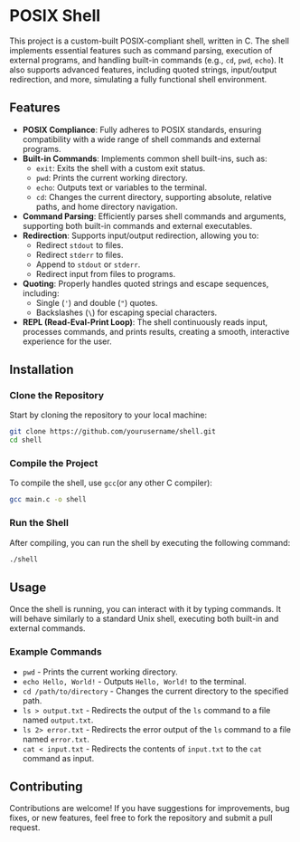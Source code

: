 # POSIX Shell

This project is a custom-built POSIX-compliant shell, written in C. The shell implements essential features such as command parsing, execution of external programs, and handling built-in commands (e.g., `cd`, `pwd`, `echo`). It also supports advanced features, including quoted strings, input/output redirection, and more, simulating a fully functional shell environment.

## Features

- **POSIX Compliance**: Fully adheres to POSIX standards, ensuring compatibility with a wide range of shell commands and external programs.
- **Built-in Commands**: Implements common shell built-ins, such as:
  - `exit`: Exits the shell with a custom exit status.
  - `pwd`: Prints the current working directory.
  - `echo`: Outputs text or variables to the terminal.
  - `cd`: Changes the current directory, supporting absolute, relative paths, and home directory navigation.
- **Command Parsing**: Efficiently parses shell commands and arguments, supporting both built-in commands and external executables.
- **Redirection**: Supports input/output redirection, allowing you to:
  - Redirect `stdout` to files.
  - Redirect `stderr` to files.
  - Append to `stdout` or `stderr`.
  - Redirect input from files to programs.
- **Quoting**: Properly handles quoted strings and escape sequences, including:
  - Single (`'`) and double (`"`) quotes.
  - Backslashes (`\`) for escaping special characters.
- **REPL (Read-Eval-Print Loop)**: The shell continuously reads input, processes commands, and prints results, creating a smooth, interactive experience for the user.

## Installation

### Clone the Repository

Start by cloning the repository to your local machine:

```bash
git clone https://github.com/yourusername/shell.git
cd shell
```

### Compile the Project

To compile the shell, use `gcc`(or any other C compiler):

```bash
gcc main.c -o shell
```

### Run the Shell

After compiling, you can run the shell by executing the following command:

```bash
./shell
```

## Usage

Once the shell is running, you can interact with it by typing commands. It will behave similarly to a standard Unix shell, executing both built-in and external commands.

### Example Commands

- `pwd` - Prints the current working directory.
- `echo Hello, World!` - Outputs `Hello, World!` to the terminal.
- `cd /path/to/directory` - Changes the current directory to the specified path.
- `ls > output.txt` - Redirects the output of the `ls` command to a file named `output.txt`.
- `ls 2> error.txt` - Redirects the error output of the `ls` command to a file named `error.txt`.
- `cat < input.txt` - Redirects the contents of `input.txt` to the `cat` command as input.

## Contributing

Contributions are welcome! If you have suggestions for improvements, bug fixes, or new features, feel free to fork the repository and submit a pull request.

